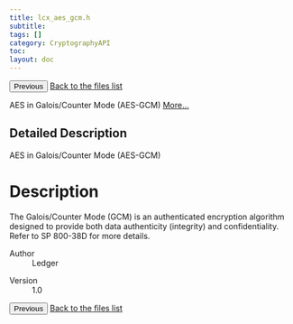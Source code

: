 ```yaml
---
title: lcx_aes_gcm.h
subtitle:
tags: []
category: CryptographyAPI
toc:
layout: doc
---
```


<button class="uk-button uk-button-default uk-button-small uk-margin-medium-top" onclick="history.back()">Previous</button>
<a class="uk-button uk-button-default uk-button-small uk-margin-medium-top crypto-button" href="../../crypto-api/files">Back to the files list</a>


<p>AES in Galois/Counter Mode (AES-GCM)  
<a href="#details">More...</a></p>
<a name="details" id="details"></a>

## Detailed Description

<div class="textblock"><p>AES in Galois/Counter Mode (AES-GCM) </p>
<h1><a class="anchor" id="Description"></a>
Description</h1>
<p>The Galois/Counter Mode (GCM) is an authenticated encryption algorithm designed to provide both data authenticity (integrity) and confidentiality. Refer to SP 800-38D for more details.</p>
<dl class="section author"><dt>Author</dt><dd>Ledger </dd></dl>
<dl class="section version"><dt>Version</dt><dd>1.0 </dd></dl>
<button class="uk-button uk-button-default uk-button-small uk-margin-medium-top" onclick="history.back()">Previous</button>
<a class="uk-button uk-button-default uk-button-small uk-margin-medium-top crypto-button" href="../../crypto-api/files">Back to the files list</a>
